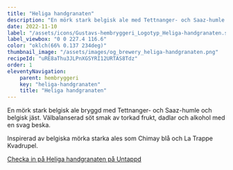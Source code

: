 ```yaml
---
title: "Heliga handgranaten"
description: "En mörk stark belgisk ale med Tettnanger- och Saaz-humle och belgisk abbeyjäst. Inspirerad av belgiska kvadrupels som Chimay blå och La Trappe Kvadrupel."
date: 2022-11-10
label: "/assets/icons/Gustavs-hembryggeri_Logotyp_Heliga-handgranaten.svg#heliga-handgranaten"
label_viewbox: "0 0 227.4 116.6"
color: "oklch(66% 0.137 234deg)"
thumbnail_image: "/assets/images/og_brewery_heliga-handgranaten.png"
recipeId: "uRE8aThu3JLPnXGSYRI12URTAS8Tdz"
order: 1
eleventyNavigation:
    parent: hembryggeri
    key: "heliga-handgranaten"
    title: "Heliga handgranaten"
---
```


En mörk stark belgisk ale bryggd med Tettnanger- och Saaz-humle och belgisk jäst. Välbalanserad söt smak av torkad frukt, dadlar och alkohol med en svag beska.

Inspirerad av belgiska mörka starka ales som Chimay blå och La Trappe Kvadrupel.

[Checka in på Heliga handgranaten på Untappd](https://untappd.com/b/gustavs-hembryggeri-heliga-handgranaten/5197003)